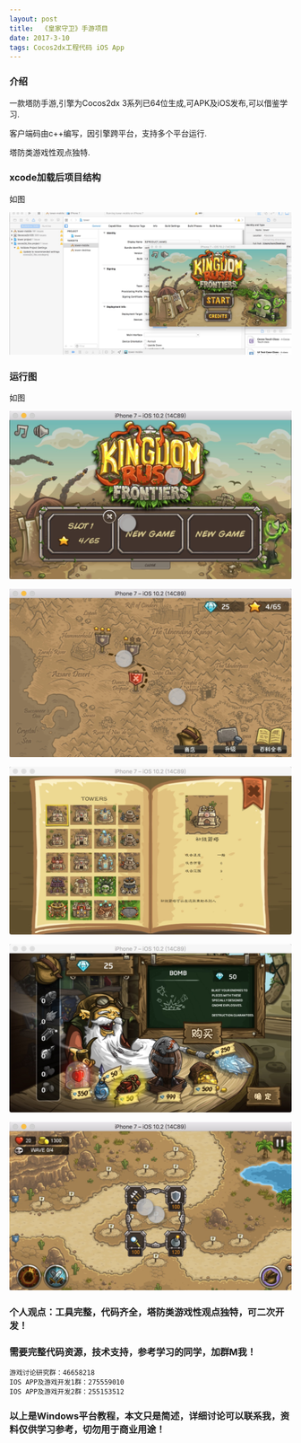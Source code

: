 ```yaml
---
layout: post
title:  《皇家守卫》手游项目
date: 2017-3-10
tags: Cocos2dx工程代码 iOS App
---
```


### 介绍

一款塔防手游,引擎为Cocos2dx 3系列已64位生成,可APK及iOS发布,可以借鉴学习.

客户端码由c++编写，因引擎跨平台，支持多个平台运行.

塔防类游戏性观点独特.

### xcode加载后项目结构

如图

![](/images/posts/tower/tower1.jpg)

### 运行图

如图

![](/images/posts/tower/tower2.jpg)

![](/images/posts/tower/tower3.jpg)

![](/images/posts/tower/tower4.jpg)

![](/images/posts/tower/tower5.jpg)

![](/images/posts/tower/tower6.jpg)

### 个人观点：工具完整，代码齐全，塔防类游戏性观点独特，可二次开发！

### 需要完整代码资源，技术支持，参考学习的同学，加群M我！

``` 
游戏讨论研究群：46658218
IOS APP及游戏开发1群：275559010
IOS APP及游戏开发2群：255153512
``` 

### 以上是Windows平台教程，本文只是简述，详细讨论可以联系我，资料仅供学习参考，切勿用于商业用途！